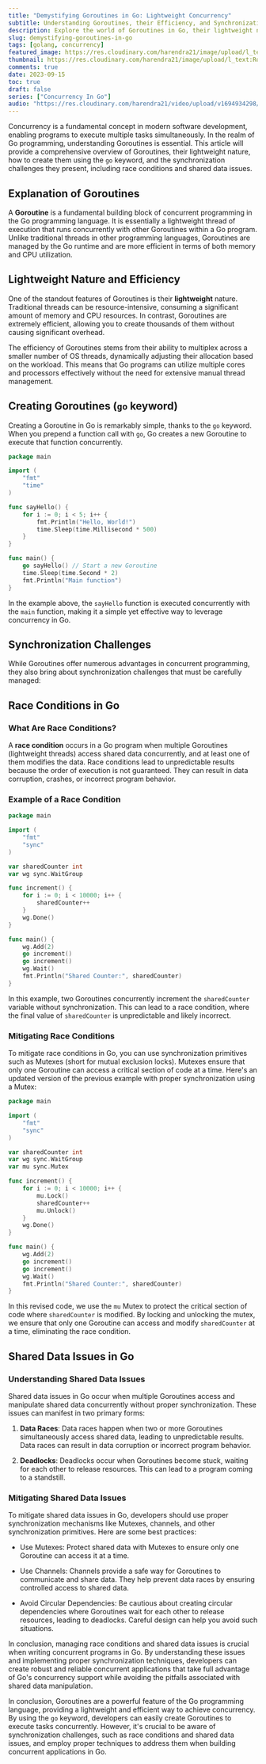 ```yaml
---
title: "Demystifying Goroutines in Go: Lightweight Concurrency"
subtitle: Understanding Goroutines, their Efficiency, and Synchronization Challenges 
description: Explore the world of Goroutines in Go, their lightweight nature, and how to create them with the 'go' keyword. Learn how to tackle synchronization challenges, including race conditions and shared data issues. 
slug: demystifying-goroutines-in-go
tags: [golang, concurrency]
featured_image: https://res.cloudinary.com/harendra21/image/upload/l_text:Roboto_50_bold:Demystifying%20Goroutines%20in%20Go,co_rgb:fff/golangwithexample/bg_bczwj8.png
thumbnail: https://res.cloudinary.com/harendra21/image/upload/l_text:Roboto_50_bold:Demystifying%20Goroutines%20in%20Go,co_rgb:fff/golangwithexample/bg_bczwj8.png
comments: true
date: 2023-09-15
toc: true
draft: false
series: ["Concurrency In Go"]
audio: "https://res.cloudinary.com/harendra21/video/upload/v1694934298/golangwithexample/Demystifying_Goroutines_in_Go_Lightweight_Concurrency_risnun.wav"
---
```



Concurrency is a fundamental concept in modern software development, enabling programs to execute multiple tasks simultaneously. In the realm of Go programming, understanding Goroutines is essential. This article will provide a comprehensive overview of Goroutines, their lightweight nature, how to create them using the `go` keyword, and the synchronization challenges they present, including race conditions and shared data issues.

## Explanation of Goroutines

A **Goroutine** is a fundamental building block of concurrent programming in the Go programming language. It is essentially a lightweight thread of execution that runs concurrently with other Goroutines within a Go program. Unlike traditional threads in other programming languages, Goroutines are managed by the Go runtime and are more efficient in terms of both memory and CPU utilization.

## Lightweight Nature and Efficiency

One of the standout features of Goroutines is their **lightweight** nature. Traditional threads can be resource-intensive, consuming a significant amount of memory and CPU resources. In contrast, Goroutines are extremely efficient, allowing you to create thousands of them without causing significant overhead.

The efficiency of Goroutines stems from their ability to multiplex across a smaller number of OS threads, dynamically adjusting their allocation based on the workload. This means that Go programs can utilize multiple cores and processors effectively without the need for extensive manual thread management.

## Creating Goroutines (`go` keyword)

Creating a Goroutine in Go is remarkably simple, thanks to the `go` keyword. When you prepend a function call with `go`, Go creates a new Goroutine to execute that function concurrently.

```go
package main

import (
    "fmt"
    "time"
)

func sayHello() {
    for i := 0; i < 5; i++ {
        fmt.Println("Hello, World!")
        time.Sleep(time.Millisecond * 500)
    }
}

func main() {
    go sayHello() // Start a new Goroutine
    time.Sleep(time.Second * 2)
    fmt.Println("Main function")
}
```

In the example above, the `sayHello` function is executed concurrently with the `main` function, making it a simple yet effective way to leverage concurrency in Go.

## Synchronization Challenges

While Goroutines offer numerous advantages in concurrent programming, they also bring about synchronization challenges that must be carefully managed:



## Race Conditions in Go

### What Are Race Conditions?

A **race condition** occurs in a Go program when multiple Goroutines (lightweight threads) access shared data concurrently, and at least one of them modifies the data. Race conditions lead to unpredictable results because the order of execution is not guaranteed. They can result in data corruption, crashes, or incorrect program behavior.

### Example of a Race Condition

```go
package main

import (
    "fmt"
    "sync"
)

var sharedCounter int
var wg sync.WaitGroup

func increment() {
    for i := 0; i < 10000; i++ {
        sharedCounter++
    }
    wg.Done()
}

func main() {
    wg.Add(2)
    go increment()
    go increment()
    wg.Wait()
    fmt.Println("Shared Counter:", sharedCounter)
}
```

In this example, two Goroutines concurrently increment the `sharedCounter` variable without synchronization. This can lead to a race condition, where the final value of `sharedCounter` is unpredictable and likely incorrect.

### Mitigating Race Conditions

To mitigate race conditions in Go, you can use synchronization primitives such as Mutexes (short for mutual exclusion locks). Mutexes ensure that only one Goroutine can access a critical section of code at a time. Here's an updated version of the previous example with proper synchronization using a Mutex:

```go
package main

import (
    "fmt"
    "sync"
)

var sharedCounter int
var wg sync.WaitGroup
var mu sync.Mutex

func increment() {
    for i := 0; i < 10000; i++ {
        mu.Lock()
        sharedCounter++
        mu.Unlock()
    }
    wg.Done()
}

func main() {
    wg.Add(2)
    go increment()
    go increment()
    wg.Wait()
    fmt.Println("Shared Counter:", sharedCounter)
}
```

In this revised code, we use the `mu` Mutex to protect the critical section of code where `sharedCounter` is modified. By locking and unlocking the mutex, we ensure that only one Goroutine can access and modify `sharedCounter` at a time, eliminating the race condition.

## Shared Data Issues in Go

### Understanding Shared Data Issues

Shared data issues in Go occur when multiple Goroutines access and manipulate shared data concurrently without proper synchronization. These issues can manifest in two primary forms:

1. **Data Races**: Data races happen when two or more Goroutines simultaneously access shared data, leading to unpredictable results. Data races can result in data corruption or incorrect program behavior.

2. **Deadlocks**: Deadlocks occur when Goroutines become stuck, waiting for each other to release resources. This can lead to a program coming to a standstill.

### Mitigating Shared Data Issues

To mitigate shared data issues in Go, developers should use proper synchronization mechanisms like Mutexes, channels, and other synchronization primitives. Here are some best practices:

- Use Mutexes: Protect shared data with Mutexes to ensure only one Goroutine can access it at a time.
  
- Use Channels: Channels provide a safe way for Goroutines to communicate and share data. They help prevent data races by ensuring controlled access to shared data.

- Avoid Circular Dependencies: Be cautious about creating circular dependencies where Goroutines wait for each other to release resources, leading to deadlocks. Careful design can help you avoid such situations.

In conclusion, managing race conditions and shared data issues is crucial when writing concurrent programs in Go. By understanding these issues and implementing proper synchronization techniques, developers can create robust and reliable concurrent applications that take full advantage of Go's concurrency support while avoiding the pitfalls associated with shared data manipulation.

In conclusion, Goroutines are a powerful feature of the Go programming language, providing a lightweight and efficient way to achieve concurrency. By using the `go` keyword, developers can easily create Goroutines to execute tasks concurrently. However, it's crucial to be aware of synchronization challenges, such as race conditions and shared data issues, and employ proper techniques to address them when building concurrent applications in Go.